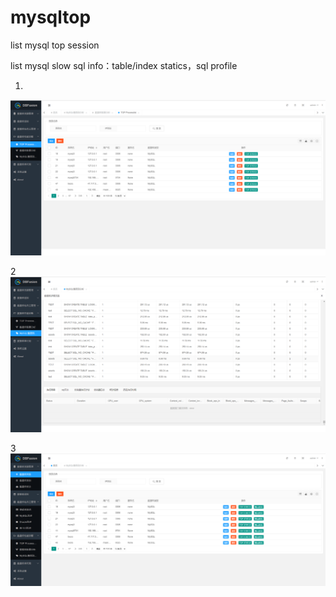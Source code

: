 # mysqltop
list mysql top session

list mysql slow sql info：table/index statics，sql profile


1.
![](https://github.com/theone1900/mysqltop/blob/main/1.png)

2
![](https://github.com/theone1900/mysqltop/blob/main/2.png)

3
![](https://github.com/theone1900/mysqltop/blob/main/3.png)
